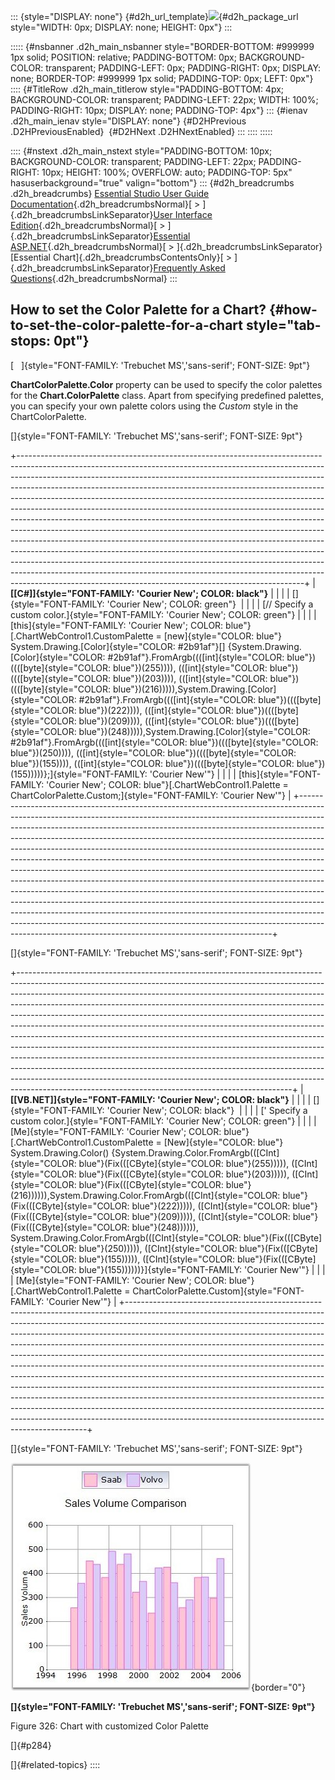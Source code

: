 ::: {style="DISPLAY: none"}
[](ms-xhelp:///?Id=d2h_url_template){#d2h_url_template}![](!package_url!){#d2h_package_url style="WIDTH: 0px; DISPLAY: none; HEIGHT: 0px"}
:::

::::: {#nsbanner .d2h_main_nsbanner style="BORDER-BOTTOM: #999999 1px solid; POSITION: relative; PADDING-BOTTOM: 0px; BACKGROUND-COLOR: transparent; PADDING-LEFT: 0px; PADDING-RIGHT: 0px; DISPLAY: none; BORDER-TOP: #999999 1px solid; PADDING-TOP: 0px; LEFT: 0px"}
:::: {#TitleRow .d2h_main_titlerow style="PADDING-BOTTOM: 4px; BACKGROUND-COLOR: transparent; PADDING-LEFT: 22px; WIDTH: 100%; PADDING-RIGHT: 10px; DISPLAY: none; PADDING-TOP: 4px"}
::: {#ienav .d2h_main_ienav style="DISPLAY: none"}
[](ms-xhelp:///?Id=9045f20d-39e3-4b9f-b787-9d3d93e36394){#D2HPrevious .D2HPreviousEnabled}  [](ms-xhelp:///?Id=90ae803c-f07f-442d-94f1-8b4d1c9c3680){#D2HNext .D2HNextEnabled}
:::
::::
:::::

:::: {#nstext .d2h_main_nstext style="PADDING-BOTTOM: 10px; BACKGROUND-COLOR: transparent; PADDING-LEFT: 22px; PADDING-RIGHT: 10px; HEIGHT: 100%; OVERFLOW: auto; PADDING-TOP: 5px" hasuserbackground="true" valign="bottom"}
::: {#d2h_breadcrumbs .d2h_breadcrumbs}
[Essential Studio User Guide Documentation](ms-xhelp:///?Id=12457748-09e3-4d74-a240-8e049cedf030){.d2h_breadcrumbsNormal}[ \> ]{.d2h_breadcrumbsLinkSeparator}[User Interface Edition](ms-xhelp:///?Id=c29296b7-531c-413b-a0ec-488ca1f7f669){.d2h_breadcrumbsNormal}[ \> ]{.d2h_breadcrumbsLinkSeparator}[Essential ASP.NET](ms-xhelp:///?Id=25c35330-c127-4dad-9a92-ed79dc7261a6){.d2h_breadcrumbsNormal}[ \> ]{.d2h_breadcrumbsLinkSeparator}[Essential Chart]{.d2h_breadcrumbsContentsOnly}[ \> ]{.d2h_breadcrumbsLinkSeparator}[Frequently Asked Questions](ms-xhelp:///?Id=1b226732-e1b8-4c4e-ba8f-146df1770f24){.d2h_breadcrumbsNormal}
:::

## How to set the Color Palette for a Chart? {#how-to-set-the-color-palette-for-a-chart style="tab-stops: 0pt"}

[   ]{style="FONT-FAMILY: 'Trebuchet MS','sans-serif'; FONT-SIZE: 9pt"}

**ChartColorPalette.Color** property can be used to specify the color palettes for the **Chart.ColorPalette** class. Apart from specifying predefined palettes, you can specify your own palette colors using the *Custom* style in the ChartColorPalette.

[]{style="FONT-FAMILY: 'Trebuchet MS','sans-serif'; FONT-SIZE: 9pt"} 

+-----------------------------------------------------------------------------------------------------------------------------------------------------------------------------------------------------------------------------------------------------------------------------------------------------------------------------------------------------------------------------------------------------------------------------------------------------------------------------------------------------------------------------------------------------------------------------------------------------------------------------------------------------------------------------------------------------------------------------------------------------------------------------------------------------------------------------------------------------------------------------------------------------------------------------------------------------------------------------------------------------------------------------------------------+
| **[\[C#\]]{style="FONT-FAMILY: 'Courier New'; COLOR: black"}**                                                                                                                                                                                                                                                                                                                                                                                                                                                                                                                                                                                                                                                                                                                                                                                                                                                                                                                                                                                |
|                                                                                                                                                                                                                                                                                                                                                                                                                                                                                                                                                                                                                                                                                                                                                                                                                                                                                                                                                                                                                                               |
| []{style="FONT-FAMILY: 'Courier New'; COLOR: green"}                                                                                                                                                                                                                                                                                                                                                                                                                                                                                                                                                                                                                                                                                                                                                                                                                                                                                                                                                                                          |
|                                                                                                                                                                                                                                                                                                                                                                                                                                                                                                                                                                                                                                                                                                                                                                                                                                                                                                                                                                                                                                               |
| [// Specify a custom color.]{style="FONT-FAMILY: 'Courier New'; COLOR: green"}                                                                                                                                                                                                                                                                                                                                                                                                                                                                                                                                                                                                                                                                                                                                                                                                                                                                                                                                                                |
|                                                                                                                                                                                                                                                                                                                                                                                                                                                                                                                                                                                                                                                                                                                                                                                                                                                                                                                                                                                                                                               |
| [this]{style="FONT-FAMILY: 'Courier New'; COLOR: blue"}[.ChartWebControl1.CustomPalette = [new]{style="COLOR: blue"} System.Drawing.[Color]{style="COLOR: #2b91af"}\[\] {System.Drawing.[Color]{style="COLOR: #2b91af"}.FromArgb((([int]{style="COLOR: blue"})((([byte]{style="COLOR: blue"})(255)))), (([int]{style="COLOR: blue"})((([byte]{style="COLOR: blue"})(203)))), (([int]{style="COLOR: blue"})((([byte]{style="COLOR: blue"})(216))))),System.Drawing.[Color]{style="COLOR: #2b91af"}.FromArgb((([int]{style="COLOR: blue"})((([byte]{style="COLOR: blue"})(222)))), (([int]{style="COLOR: blue"})((([byte]{style="COLOR: blue"})(209)))), (([int]{style="COLOR: blue"})((([byte]{style="COLOR: blue"})(248))))),System.Drawing.[Color]{style="COLOR: #2b91af"}.FromArgb((([int]{style="COLOR: blue"})((([byte]{style="COLOR: blue"})(250)))), (([int]{style="COLOR: blue"})((([byte]{style="COLOR: blue"})(155)))), (([int]{style="COLOR: blue"})((([byte]{style="COLOR: blue"})(155)))))};]{style="FONT-FAMILY: 'Courier New'"} |
|                                                                                                                                                                                                                                                                                                                                                                                                                                                                                                                                                                                                                                                                                                                                                                                                                                                                                                                                                                                                                                               |
| [this]{style="FONT-FAMILY: 'Courier New'; COLOR: blue"}[.ChartWebControl1.Palette = ChartColorPalette.Custom;]{style="FONT-FAMILY: 'Courier New'"}                                                                                                                                                                                                                                                                                                                                                                                                                                                                                                                                                                                                                                                                                                                                                                                                                                                                                            |
+-----------------------------------------------------------------------------------------------------------------------------------------------------------------------------------------------------------------------------------------------------------------------------------------------------------------------------------------------------------------------------------------------------------------------------------------------------------------------------------------------------------------------------------------------------------------------------------------------------------------------------------------------------------------------------------------------------------------------------------------------------------------------------------------------------------------------------------------------------------------------------------------------------------------------------------------------------------------------------------------------------------------------------------------------+

[]{style="FONT-FAMILY: 'Trebuchet MS','sans-serif'; FONT-SIZE: 9pt"} 

+--------------------------------------------------------------------------------------------------------------------------------------------------------------------------------------------------------------------------------------------------------------------------------------------------------------------------------------------------------------------------------------------------------------------------------------------------------------------------------------------------------------------------------------------------------------------------------------------------------------------------------------------------------------------------------------------------------------------------------------------------------------------------------------------------------------------------------------------------------------------------------------------------------------------------------------------------------------+
| **[\[VB.NET\]]{style="FONT-FAMILY: 'Courier New'; COLOR: black"}**                                                                                                                                                                                                                                                                                                                                                                                                                                                                                                                                                                                                                                                                                                                                                                                                                                                                                           |
|                                                                                                                                                                                                                                                                                                                                                                                                                                                                                                                                                                                                                                                                                                                                                                                                                                                                                                                                                              |
| []{style="FONT-FAMILY: 'Courier New'; COLOR: black"}                                                                                                                                                                                                                                                                                                                                                                                                                                                                                                                                                                                                                                                                                                                                                                                                                                                                                                         |
|                                                                                                                                                                                                                                                                                                                                                                                                                                                                                                                                                                                                                                                                                                                                                                                                                                                                                                                                                              |
| [\' Specify a custom color.]{style="FONT-FAMILY: 'Courier New'; COLOR: green"}                                                                                                                                                                                                                                                                                                                                                                                                                                                                                                                                                                                                                                                                                                                                                                                                                                                                               |
|                                                                                                                                                                                                                                                                                                                                                                                                                                                                                                                                                                                                                                                                                                                                                                                                                                                                                                                                                              |
| [Me]{style="FONT-FAMILY: 'Courier New'; COLOR: blue"}[.ChartWebControl1.CustomPalette = [New]{style="COLOR: blue"} System.Drawing.Color() {System.Drawing.Color.FromArgb(([CInt]{style="COLOR: blue"}(Fix(([CByte]{style="COLOR: blue"}(255))))), ([CInt]{style="COLOR: blue"}(Fix(([CByte]{style="COLOR: blue"}(203))))), ([CInt]{style="COLOR: blue"}(Fix(([CByte]{style="COLOR: blue"}(216)))))),System.Drawing.Color.FromArgb(([CInt]{style="COLOR: blue"}(Fix(([CByte]{style="COLOR: blue"}(222))))), ([CInt]{style="COLOR: blue"}(Fix(([CByte]{style="COLOR: blue"}(209))))), ([CInt]{style="COLOR: blue"}(Fix(([CByte]{style="COLOR: blue"}(248)))))), System.Drawing.Color.FromArgb(([CInt]{style="COLOR: blue"}(Fix(([CByte]{style="COLOR: blue"}(250))))), ([CInt]{style="COLOR: blue"}(Fix(([CByte]{style="COLOR: blue"}(155))))), ([CInt]{style="COLOR: blue"}(Fix(([CByte]{style="COLOR: blue"}(155))))))}]{style="FONT-FAMILY: 'Courier New'"} |
|                                                                                                                                                                                                                                                                                                                                                                                                                                                                                                                                                                                                                                                                                                                                                                                                                                                                                                                                                              |
| [Me]{style="FONT-FAMILY: 'Courier New'; COLOR: blue"}[.ChartWebControl1.Palette = ChartColorPalette.Custom]{style="FONT-FAMILY: 'Courier New'"}                                                                                                                                                                                                                                                                                                                                                                                                                                                                                                                                                                                                                                                                                                                                                                                                              |
+--------------------------------------------------------------------------------------------------------------------------------------------------------------------------------------------------------------------------------------------------------------------------------------------------------------------------------------------------------------------------------------------------------------------------------------------------------------------------------------------------------------------------------------------------------------------------------------------------------------------------------------------------------------------------------------------------------------------------------------------------------------------------------------------------------------------------------------------------------------------------------------------------------------------------------------------------------------+

[]{style="FONT-FAMILY: 'Trebuchet MS','sans-serif'; FONT-SIZE: 9pt"} 

![](ImagesExt/image64_358.jpg){border="0"}

**[]{style="FONT-FAMILY: 'Trebuchet MS','sans-serif'; FONT-SIZE: 9pt"}** 

Figure 326: Chart with customized Color Palette

[]{#p284} 

[]{#related-topics}
::::
